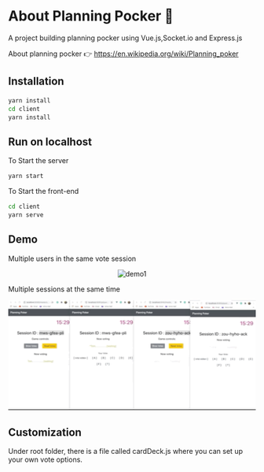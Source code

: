 # About Planning Pocker 🌄

A project building planning pocker using Vue.js,Socket.io and Express.js

About planning pocker 👉 https://en.wikipedia.org/wiki/Planning_poker

## Installation

```bash
yarn install
cd client
yarn install
```

## Run on localhost

To Start the server

```bash
yarn start
```

To Start the front-end

```bash
cd client
yarn serve
```

## Demo

Multiple users in the same vote session

<p align="center">
  <img src="./client/src/assets/Demo1.gif" width="750" title="demo1">
</p>

Multiple sessions at the same time

<p align="center">
  <img src="./client/src/assets/Demo2.gif" width="750" title="demo2">
</p>

## Customization

Under root folder, there is a file called cardDeck.js where you can set up your own vote options.
